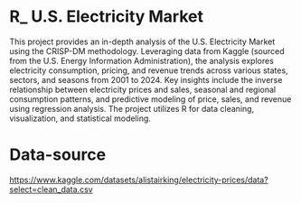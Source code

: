 # R_ U.S. Electricity Market
This project provides an in-depth analysis of the U.S. Electricity Market using the CRISP-DM methodology. Leveraging data from Kaggle (sourced from the U.S. Energy Information Administration), the analysis explores electricity consumption, pricing, and revenue trends across various states, sectors, and seasons from 2001 to 2024. Key insights include the inverse relationship between electricity prices and sales, seasonal and regional consumption patterns, and predictive modeling of price, sales, and revenue using regression analysis. The project utilizes R for data cleaning, visualization, and statistical modeling.

# Data-source
https://www.kaggle.com/datasets/alistairking/electricity-prices/data?select=clean_data.csv
